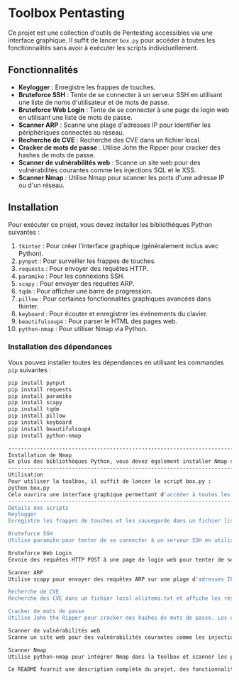 # Toolbox Pentasting

Ce projet est une collection d'outils de Pentesting accessibles via une interface graphique. Il suffit de lancer `box.py` pour accéder à toutes les fonctionnalités sans avoir à exécuter les scripts individuellement.

## Fonctionnalités

- **Keylogger** : Enregistre les frappes de touches.
- **Bruteforce SSH** : Tente de se connecter à un serveur SSH en utilisant une liste de noms d'utilisateur et de mots de passe.
- **Bruteforce Web Login** : Tente de se connecter à une page de login web en utilisant une liste de mots de passe.
- **Scanner ARP** : Scanne une plage d'adresses IP pour identifier les périphériques connectés au réseau.
- **Recherche de CVE** : Recherche des CVE dans un fichier local.
- **Cracker de mots de passe** : Utilise John the Ripper pour cracker des hashes de mots de passe.
- **Scanner de vulnérabilités web** : Scanne un site web pour des vulnérabilités courantes comme les injections SQL et le XSS.
- **Scanner Nmap** : Utilise Nmap pour scanner les ports d'une adresse IP ou d'un réseau.

## Installation

Pour exécuter ce projet, vous devez installer les bibliothèques Python suivantes :

1. `tkinter` : Pour créer l'interface graphique (généralement inclus avec Python).
2. `pynput` : Pour surveiller les frappes de touches.
3. `requests` : Pour envoyer des requêtes HTTP.
4. `paramiko` : Pour les connexions SSH.
5. `scapy` : Pour envoyer des requêtes ARP.
6. `tqdm` : Pour afficher une barre de progression.
7. `pillow` : Pour certaines fonctionnalités graphiques avancées dans tkinter.
8. `keyboard` : Pour écouter et enregistrer les événements du clavier.
9. `beautifulsoup4` : Pour parser le HTML des pages web.
10. `python-nmap` : Pour utiliser Nmap via Python.

### Installation des dépendances

Vous pouvez installer toutes les dépendances en utilisant les commandes `pip` suivantes :

```bash
pip install pynput
pip install requests
pip install paramiko
pip install scapy
pip install tqdm
pip install pillow
pip install keyboard
pip install beautifulsoup4
pip install python-nmap

-----------------------------------------------------------------------------------------------------------------------------------------------------------------------------
Installation de Nmap
En plus des bibliothèques Python, vous devez également installer Nmap sur votre système. Vous pouvez télécharger et installer Nmap à partir du site officiel de Nmap.
-----------------------------------------------------------------------------------------------------------------------------------------------------------------------------
Utilisation
Pour utiliser la toolbox, il suffit de lancer le script box.py :
python box.py
Cela ouvrira une interface graphique permettant d'accéder à toutes les fonctionnalités décrites ci-dessus.
-----------------------------------------------------------------------------------------------------------------------------------------------------------------------------
Détails des scripts
Keylogger
Enregistre les frappes de touches et les sauvegarde dans un fichier listkey.txt.

Bruteforce SSH
Utilise paramiko pour tenter de se connecter à un serveur SSH en utilisant une liste de noms d'utilisateur et de mots de passe.

Bruteforce Web Login
Envoie des requêtes HTTP POST à une page de login web pour tenter de se connecter en utilisant une liste de mots de passe.

Scanner ARP
Utilise scapy pour envoyer des requêtes ARP sur une plage d'adresses IP et affiche les périphériques connectés.

Recherche de CVE
Recherche des CVE dans un fichier local allitems.txt et affiche les résultats.

Cracker de mots de passe
Utilise John the Ripper pour cracker des hashes de mots de passe. Les options peuvent être configurées via l'interface graphique.

Scanner de vulnérabilités web
Scanne un site web pour des vulnérabilités courantes comme les injections SQL et le XSS. Utilise requests et beautifulsoup4 pour envoyer des requêtes et analyser les réponses.

Scanner Nmap
Utilise python-nmap pour intégrer Nmap dans la toolbox et scanner les ports d'une adresse IP ou d'un réseau.

Ce README fournit une description complète du projet, des fonctionnalités disponibles, des étapes d'installation et des détails d'utilisation pour chaque outil inclus.
